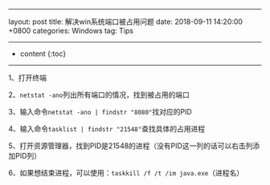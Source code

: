 ﻿---

layout: post
title:  解决win系统端口被占用问题
date:   2018-09-11 14:20:00 +0800
categories: Windows
tag: Tips

---

* content
{:toc}


---------------------------------------



1、打开终端

2、`netstat -ano`列出所有端口的情况，找到被占用的端口

3、输入命令`netstat -ano | findstr "8080"`找对应的PID

4、输入命令`tasklist | findstr "21548"`查找具体的占用进程

5、打开资源管理器，找到PID是21548的进程（没有PID这一列的话可以右击列添加PID列）

6、如果想结束进程，可以使用：`taskkill /f /t /im java.exe`（进程名）




